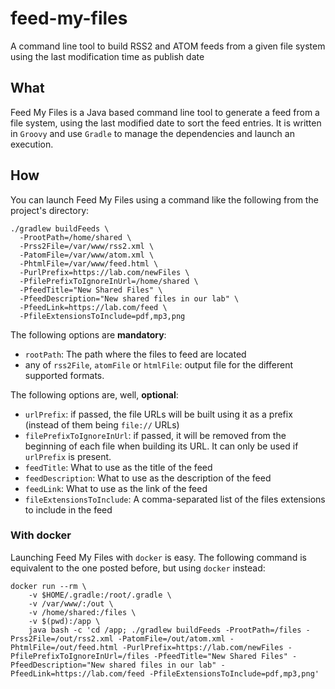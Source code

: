 # feed-my-files
A command line tool to build RSS2 and ATOM feeds from a given file system using the last modification time as publish date

## What

Feed My Files is a Java based command line tool to generate a feed from a file system, using the last modified date 
to sort the feed entries. It is written in `Groovy` and use `Gradle` to manage the dependencies and launch an 
execution.

## How

You can launch Feed My Files using a command like the following from the project's directory:

```
./gradlew buildFeeds \
  -ProotPath=/home/shared \
  -Prss2File=/var/www/rss2.xml \
  -PatomFile=/var/www/atom.xml \
  -PhtmlFile=/var/www/feed.html \
  -PurlPrefix=https://lab.com/newFiles \
  -PfilePrefixToIgnoreInUrl=/home/shared \
  -PfeedTitle="New Shared Files" \
  -PfeedDescription="New shared files in our lab" \
  -PfeedLink=https://lab.com/feed \
  -PfileExtensionsToInclude=pdf,mp3,png
```

The following options are **mandatory**:

 - `rootPath`: The path where the files to feed are located
 - any of `rss2File`, `atomFile` or `htmlFile`: output file for the different supported formats.
 
The following options are, well, **optional**:
 - `urlPrefix`: if passed, the file URLs will be built using it as a prefix (instead of them being `file://` URLs) 
 - `filePrefixToIgnoreInUrl`: if passed, it will be removed from the beginning of each file when building its URL. It can only be used if `urlPrefix` is present.
 - `feedTitle`: What to use as the title of the feed
 - `feedDescription`: What to use as the description of the feed 
 - `feedLink`: What to use as the link of the feed
 - `fileExtensionsToInclude`: A comma-separated list of the files extensions to include in the feed
 
### With docker
Launching Feed My Files with `docker` is easy. The following command is equivalent to the one posted before, but 
using `docker` instead:

```
docker run --rm \
	-v $HOME/.gradle:/root/.gradle \
	-v /var/www/:/out \
	-v /home/shared:/files \
	-v $(pwd):/app \
	java bash -c 'cd /app; ./gradlew buildFeeds -ProotPath=/files -Prss2File=/out/rss2.xml -PatomFile=/out/atom.xml -PhtmlFile=/out/feed.html -PurlPrefix=https://lab.com/newFiles -PfilePrefixToIgnoreInUrl=/files -PfeedTitle="New Shared Files" -PfeedDescription="New shared files in our lab" -PfeedLink=https://lab.com/feed -PfileExtensionsToInclude=pdf,mp3,png'
	
	
